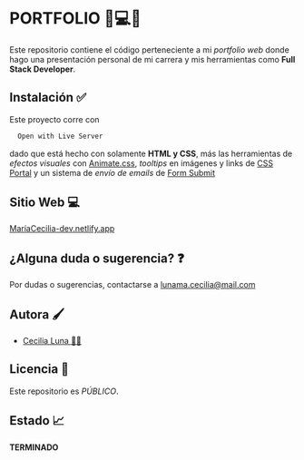 # PORTFOLIO 📱💻💡

Este repositorio contiene el código perteneciente a mi _portfolio web_ donde hago una presentación personal de mi carrera y mis herramientas como **Full Stack Developer**.

## Instalación ✅

Este proyecto corre con

```bash
  Open with Live Server
```
dado que está hecho con solamente **HTML y CSS**, más las herramientas de *efectos visuales* con [Animate.css](https://animate.style/), *tooltips* en imágenes y links de [CSS Portal](https://www.cssportal.com/css-tooltip-generator/) y un sistema de *envío de emails* de [Form Submit](https://formsubmit.co/)

## Sitio Web 💻

[MaríaCecilia-dev.netlify.app](https://mariaCecilia-dev.netlify.app/)


## ¿Alguna duda o sugerencia? ❓

Por dudas o sugerencias, contactarse a lunama.cecilia@mail.com

## Autora 🖌️
- [Cecilia Luna 👩‍💻](https://github.com/MCeciliaLuna)

## Licencia 🤝

Este repositorio es _PÚBLICO_.

## Estado 📈

**TERMINADO**
